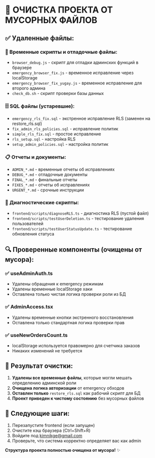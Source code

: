 # 🧹 ОЧИСТКА ПРОЕКТА ОТ МУСОРНЫХ ФАЙЛОВ

## ✅ Удаленные файлы:

### 📄 Временные скрипты и отладочные файлы:
- `browser_debug.js` - скрипт для отладки админских функций в браузере
- `emergency_browser_fix.js` - временное исправление через localStorage
- `emergency_browser_fix_yugay.js` - временное исправление для второго админа
- `check_db.sh` - скрипт проверки базы данных

### 🗄️ SQL файлы (устаревшие):
- `emergency_rls_fix.sql` - экстренное исправление RLS (заменен на restore_rls.sql)
- `fix_admin_rls_policies.sql` - исправление политик
- `simple_rls_fix.sql` - простое исправление
- `rls_setup.sql` - настройка RLS
- `setup_admin_policies.sql` - настройка политик

### 📋 Отчеты и документы:
- `ADMIN_*.md` - временные отчеты об исправлениях
- `DEBUG_*.md` - отладочные документы
- `FINAL_*.md` - финальные отчеты
- `FIXES_*.md` - отчеты об исправлениях
- `URGENT_*.md` - срочные инструкции

### 🔧 Диагностические скрипты:
- `frontend/scripts/diagnoseRLS.ts` - диагностика RLS (пустой файл)
- `frontend/scripts/testUserDeletion.ts` - тестирование удаления пользователей
- `frontend/scripts/testUserStatusUpdate.ts` - тестирование обновления статуса

## 🔍 Проверенные компоненты (очищены от мусора):

### ✅ useAdminAuth.ts
- Удалены обращения к emergency режимам
- Удалены временные localStorage хаки
- Оставлена только чистая логика проверки роли из БД

### ✅ AdminAccess.tsx  
- Удалены временные кнопки экстренного восстановления
- Оставлена только стандартная логика проверки прав

### ✅ useNewOrdersCount.ts
- localStorage используется правомерно для счетчика заказов
- Никаких изменений не требуется

## 🎯 Результат очистки:

1. **Удалены все временные файлы**, которые могли мешать определению админской роли
2. **Очищена логика авторизации** от emergency обходов
3. **Оставлен только** `restore_rls.sql` как рабочий скрипт для БД
4. **Проект приведен к чистому состоянию** без мусорных файлов

## 🚀 Следующие шаги:

1. Перезапустите frontend (если запущен)
2. Очистите кэш браузера (Ctrl+Shift+R)
3. Войдите под kimnikge@gmail.com
4. Проверьте, что система корректно определяет вас как admin

**Структура проекта полностью очищена от мусора!** ✨
